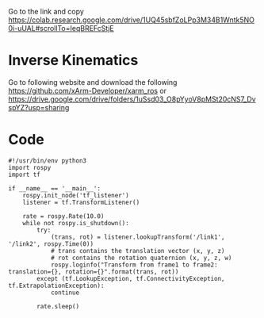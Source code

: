 Go to the link and copy
https://colab.research.google.com/drive/1UQ45sbfZoLPp3M34B1Wntk5NO0i-uUAL#scrollTo=IeqBREFcStjE

# Inverse Kinematics
Go to following website and download the following
https://github.com/xArm-Developer/xarm_ros
or
https://drive.google.com/drive/folders/1uSsd03_O8pYyoV8pMSt20cNS7_DvspYZ?usp=sharing

# Code
```
#!/usr/bin/env python3
import rospy
import tf

if __name__ == '__main__':
    rospy.init_node('tf_listener')
    listener = tf.TransformListener()

    rate = rospy.Rate(10.0)
    while not rospy.is_shutdown():
        try:
            (trans, rot) = listener.lookupTransform('/link1', '/link2', rospy.Time(0))
            # trans contains the translation vector (x, y, z)
            # rot contains the rotation quaternion (x, y, z, w)
            rospy.loginfo("Transform from frame1 to frame2: translation={}, rotation={}".format(trans, rot))
        except (tf.LookupException, tf.ConnectivityException, tf.ExtrapolationException):
            continue

        rate.sleep()
```
